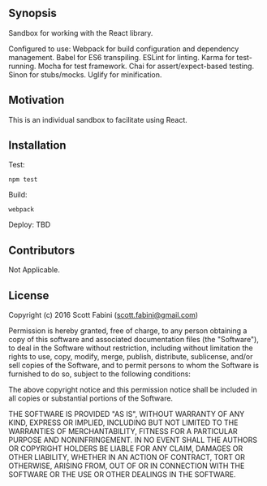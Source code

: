 ## Synopsis

Sandbox for working with the React library. 

Configured to use:
Webpack for build configuration and dependency management. 
Babel for ES6 transpiling.
ESLint for linting.
Karma for test-running.
Mocha for test framework.
Chai for assert/expect-based testing.
Sinon for stubs/mocks.
Uglify for minification.

## Motivation

This is an individual sandbox to facilitate using React.

## Installation
Test:
```
npm test
```

Build:
```
webpack
```

Deploy:
TBD

## Contributors

Not Applicable.

## License

Copyright (c) 2016 Scott Fabini (scott.fabini@gmail.com)


Permission is hereby granted, free of charge, to any person obtaining a copy of this software and associated documentation files (the "Software"), to deal in the Software without restriction, including without limitation the rights to use, copy, modify, merge, publish, distribute, sublicense, and/or sell copies of the Software, and to permit persons to whom the Software is furnished to do so, subject to the following conditions:

The above copyright notice and this permission notice shall be included in all copies or substantial portions of the Software.

THE SOFTWARE IS PROVIDED "AS IS", WITHOUT WARRANTY OF ANY KIND, EXPRESS OR IMPLIED, INCLUDING BUT NOT LIMITED TO THE WARRANTIES OF MERCHANTABILITY, FITNESS FOR A PARTICULAR PURPOSE AND NONINFRINGEMENT. IN NO EVENT SHALL THE AUTHORS OR COPYRIGHT HOLDERS BE LIABLE FOR ANY CLAIM, DAMAGES OR OTHER LIABILITY, WHETHER IN AN ACTION OF CONTRACT, TORT OR OTHERWISE, ARISING FROM, OUT OF OR IN CONNECTION WITH THE SOFTWARE OR THE USE OR OTHER DEALINGS IN THE SOFTWARE.